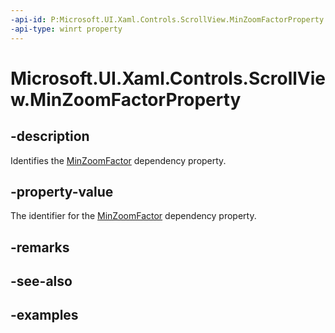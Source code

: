 ```yaml
---
-api-id: P:Microsoft.UI.Xaml.Controls.ScrollView.MinZoomFactorProperty
-api-type: winrt property
---
```


# Microsoft.UI.Xaml.Controls.ScrollView.MinZoomFactorProperty

<!--
public static Microsoft.UI.Xaml.DependencyProperty MinZoomFactorProperty { get; }
-->


## -description

Identifies the [MinZoomFactor](scrollview_minzoomfactor.md) dependency property.

## -property-value

The identifier for the [MinZoomFactor](scrollview_minzoomfactor.md) dependency property.

## -remarks

## -see-also

## -examples


